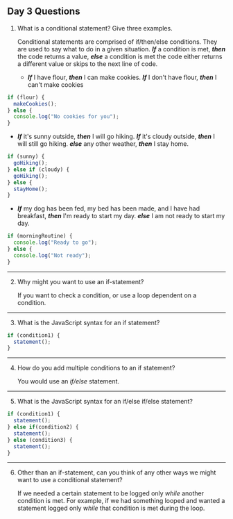 ## Day 3 Questions

1. What is a conditional statement? Give three examples.

      Conditional statements are comprised of if/then/else conditions. They are used to say what to do in a given situation.  **_If_** a condition is met, **_then_** the code returns a value, **_else_** a condition is met the code either returns a different value or skips to the next line of code.

   + **_If_** I have flour, **_then_** I can make cookies. **_If_** I don't have flour, **_then_** I can't make cookies
```JavaScript
if (flour) {
  makeCookies();
} else {
  console.log("No cookies for you");
}
```
   + **_If_** it's sunny outside, **_then_** I will go hiking. **_If_** it's cloudy outside, **_then_** I will still go hiking. **_else_** any other weather, **_then_** I stay home.
```JavaScript
if (sunny) {
  goHiking();
} else if (cloudy) {
  goHiking();
} else {
  stayHome();
}
```
   + **_If_** my dog has been fed, my bed has been made, and I have had breakfast, **_then_** I'm ready to start my day. **_else_** I am not ready to start my day.
```JavaScript
if (morningRoutine) {
  console.log("Ready to go");
} else {
  console.log("Not ready");
}
```
___
2. Why might you want to use an if-statement?

      If you want to check a condition, or use a loop dependent on a condition.
___
3. What is the JavaScript syntax for an if statement?
```javascript
if (condition1) {
  statement();
}
```
___
4. How do you add multiple conditions to an if statement?

      You would use an _if/else_ statement.
___
5. What is the JavaScript syntax for an if/else if/else statement?

```javascript
if (condition1) {
  statement();
} else if(condition2) {
  statement();
} else (condition3) {
  statement();
}
```
___
6. Other than an if-statement, can you think of any other ways we might want to use a conditional statement?

      If we needed a certain statement to be logged only _while_ another condition is met.
      For example, if we had something looped and wanted a statement logged only _while_ that condition is met during the loop.
